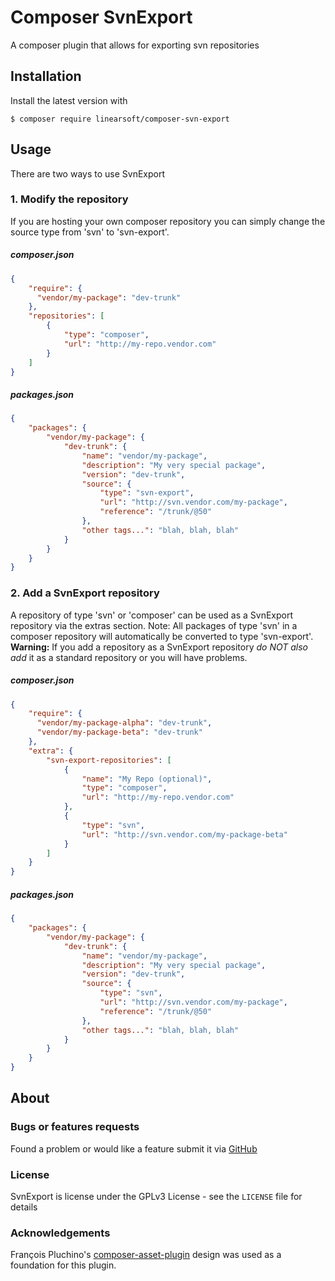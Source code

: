 # Composer SvnExport
A composer plugin that allows for exporting svn repositories

## Installation
Install the latest version with

```
$ composer require linearsoft/composer-svn-export
```

## Usage
There are two ways to use SvnExport
### 1. Modify the repository
If you are hosting your own composer repository you can simply change the source type
from 'svn' to 'svn-export'.
##### composer.json
```json
{
    "require": {
      "vendor/my-package": "dev-trunk"
    },
    "repositories": [
        {
            "type": "composer",
            "url": "http://my-repo.vendor.com"
        }
    ]
}
```
##### packages.json
```json
{
    "packages": {
        "vendor/my-package": {
            "dev-trunk": {
                "name": "vendor/my-package",
                "description": "My very special package",
                "version": "dev-trunk",
                "source": {
                    "type": "svn-export",
                    "url": "http://svn.vendor.com/my-package",
                    "reference": "/trunk/@50"
                },
                "other tags...": "blah, blah, blah"
            }
        }
    }
}
```
### 2. Add a SvnExport repository
A repository of type 'svn' or 'composer' can be used as a SvnExport repository
via the extras section. Note: All packages of type 'svn' in a composer repository will automatically be
converted to type 'svn-export'. **Warning:** If you add a repository as a SvnExport repository _do NOT
also add_ it as a standard repository or you will have problems.
##### composer.json
```json
{
    "require": {
      "vendor/my-package-alpha": "dev-trunk",
      "vendor/my-package-beta": "dev-trunk"
    },
    "extra": {
        "svn-export-repositories": [
            {
                "name": "My Repo (optional)",
                "type": "composer",
                "url": "http://my-repo.vendor.com"
            },
            {
                "type": "svn",
                "url": "http://svn.vendor.com/my-package-beta"
            }
        ]
    }
}
```
##### packages.json
```json
{
    "packages": {
        "vendor/my-package": {
            "dev-trunk": {
                "name": "vendor/my-package",
                "description": "My very special package",
                "version": "dev-trunk",
                "source": {
                    "type": "svn",
                    "url": "http://svn.vendor.com/my-package",
                    "reference": "/trunk/@50"
                },
                "other tags...": "blah, blah, blah"
            }
        }
    }
}
```
## About
### Bugs or features requests
Found a problem or would like a feature submit it via [GitHub](https://github.com/LinearSoft/composer-svn-export/issues)
### License
SvnExport is license under the GPLv3 License - see the `LICENSE` file for details
### Acknowledgements
François Pluchino's [composer-asset-plugin](https://github.com/francoispluchino/composer-asset-plugin) design was used as a foundation for this plugin.
